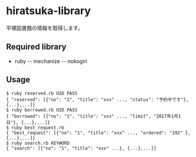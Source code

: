 # hiratsuka-library

平塚図書館の情報を取得します。

## Required library

- ruby
-- mechanize
-- nokogiri


## Usage
```
$ ruby reserved.rb UID PASS
{ "reserved": [{"no": "1", "title": "xxx" ..., "status": "予約中です"}, {...},...]}
$ ruby borrowed.rb UID PASS
{ "borrowed": [{"no": "1", "title": "xxx" ..., "limit", "2017年1月1日"}, {...},...]}
$ ruby best_request.rb
{ "best_request": [{"no": "1", "title": "xxx" ..., "ordered": "192" }, {...},...]}
$ ruby search.rb KEYWORD
{ "search": [{"no": "1", "title": "xxx" ...}, {...},...]}
```
